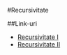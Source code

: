 #Recursivitate

##Link-uri
- [Recursivitate I](http://algopedia.ro/wiki/index.php/Clasa_a_7-a_lec%C8%9Bia_4_-_8_oct_2015)
- [Recursivitate II](http://algopedia.ro/wiki/index.php/Clasa_a_7-a_lec%C8%9Bia_4_-_8_oct_2015)
